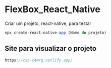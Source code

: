 # FlexBox_React_Native

Criar um projeto, react-native, para testar

```js
npx create-react-native-app (Nome do projeto)
```
## Site para visualizar o projeto

```js
https://csb-c4mrg.netlify.app/
```

